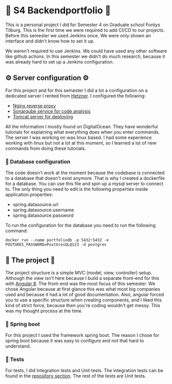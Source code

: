 # 💽 S4 Backendportfolio 💽

This is a personal project I did for Semester 4 on Graduate school Fontys Tilburg.
This is the first time we were required to add CI/CD to our projects. Before this semester we used Jenkins
once. We were only shown an interface and didn't know how to set it up.

We weren't required to use Jenkins. We could have used any other software like github actions. 
In this semester we didn't do much research, because it was already hard to set up a Jenkins configuration.  

## ⚙ Server configuration ⚙

For this project and for this semester I did a lot a configuration on a dedicated server I rented from [Hetzner](https://www.hetzner.com/).
I configured the following:
 * [Nginx reverse proxy](https://www.digitalocean.com/community/tutorials/how-to-configure-nginx-as-a-web-server-and-reverse-proxy-for-apache-on-one-ubuntu-18-04-server)
 * [Sonarqube service for code analysis](https://www.digitalocean.com/community/tutorials/how-to-ensure-code-quality-with-sonarqube-on-ubuntu-18-04)
 * [Tomcat server for deploying](https://www.digitalocean.com/community/tutorials/install-tomcat-9-ubuntu-1804)
 
All the information I mostly found on DigitalOcean. They have wonderful tutorials for explaining what everything does when you enter commands.
The server I was working on was linux based. I had some experience working with linux but not a lot at this moment, so I learned a lot of new commands from doing these tutorials.

### 🐋 Database configuration

The code doesn't work at the moment because the codebase is connected to a database that doesn't exist anymore.
That is why I created a dockerfile for a database. You can use this file and spin up a mysql server to connect to.
The only thing you need to edit is the following properties inside application.properties:

* spring.datasource.url
* spring.datasource.username
* spring.datasource.password

To run the configuration for the database you need to run the following command:
```
docker run --name portfoliodb -p 5432:5432 -e POSTGRES_PASSWORD=PostGresQL@123 -d postgres
```

## 🚧 The project 🚧

The project structure is a simple MVC (model, view, controller) setup. Although the view isn't here because I build a separate front-end for this with [Angular 8](https://github.com/teundeclercq/PortfolioFrontend).
The front-end was the most focus of this semester. We chose Angular because at first glance this was what most big companies used and because it had a lot of good documentation. 
Also, angular forced you to use a specific structure when creating components, and I liked this kind of strict force, because then you're coding wouldn't get messy.
This was my thought process at the time.

### 🍃 Spring boot 

For this project I used the framework spring boot. 
The reason I chose for spring boot because it was easy to configure and not that hard to understand.

### 🧪 Tests

For tests, I did Integration tests and Unit tests. The integration tests can be found in the [repository section](src/test/java/nl/teundeclercq/portofolio/repository).
The rest of the tests are Unit tests.
